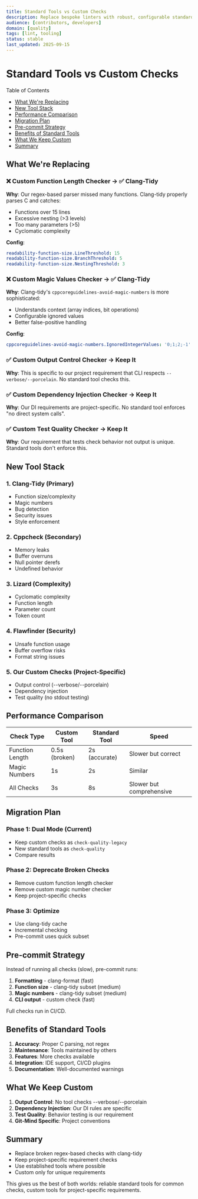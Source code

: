 ```yaml
---
title: Standard Tools vs Custom Checks
description: Replace bespoke linters with robust, configurable standard tools.
audience: [contributors, developers]
domain: [quality]
tags: [lint, tooling]
status: stable
last_updated: 2025-09-15
---
```


# Standard Tools vs Custom Checks

Table of Contents

- [What We're Replacing](#what-were-replacing)
- [New Tool Stack](#new-tool-stack)
- [Performance Comparison](#performance-comparison)
- [Migration Plan](#migration-plan)
- [Pre-commit Strategy](#pre-commit-strategy)
- [Benefits of Standard Tools](#benefits-of-standard-tools)
- [What We Keep Custom](#what-we-keep-custom)
- [Summary](#summary)

## What We're Replacing

### ❌ Custom Function Length Checker → ✅ Clang-Tidy

__Why__: Our regex-based parser missed many functions. Clang-tidy properly parses C and catches:

- Functions over 15 lines
- Excessive nesting (>3 levels)
- Too many parameters (>5)
- Cyclomatic complexity

__Config__:

```yaml
readability-function-size.LineThreshold: 15
readability-function-size.BranchThreshold: 5
readability-function-size.NestingThreshold: 3
```

### ❌ Custom Magic Values Checker → ✅ Clang-Tidy

__Why__: Clang-tidy's `cppcoreguidelines-avoid-magic-numbers` is more sophisticated:

- Understands context (array indices, bit operations)
- Configurable ignored values
- Better false-positive handling

__Config__:

```yaml
cppcoreguidelines-avoid-magic-numbers.IgnoredIntegerValues: '0;1;2;-1'
```

### ✅ Custom Output Control Checker → Keep It

__Why__: This is specific to our project requirement that CLI respects `--verbose/--porcelain`. No standard tool checks this.

### ✅ Custom Dependency Injection Checker → Keep It

__Why__: Our DI requirements are project-specific. No standard tool enforces "no direct system calls".

### ✅ Custom Test Quality Checker → Keep It

__Why__: Our requirement that tests check behavior not output is unique. Standard tools don't enforce this.

## New Tool Stack

### 1. __Clang-Tidy__ (Primary)

- Function size/complexity
- Magic numbers
- Bug detection
- Security issues
- Style enforcement

### 2. __Cppcheck__ (Secondary)

- Memory leaks
- Buffer overruns
- Null pointer derefs
- Undefined behavior

### 3. __Lizard__ (Complexity)

- Cyclomatic complexity
- Function length
- Parameter count
- Token count

### 4. __Flawfinder__ (Security)

- Unsafe function usage
- Buffer overflow risks
- Format string issues

### 5. __Our Custom Checks__ (Project-Specific)

- Output control (--verbose/--porcelain)
- Dependency injection
- Test quality (no stdout testing)

## Performance Comparison

| Check Type | Custom Tool | Standard Tool | Speed |
|------------|-------------|---------------|-------|
| Function Length | 0.5s (broken) | 2s (accurate) | Slower but correct |
| Magic Numbers | 1s | 2s | Similar |
| All Checks | 3s | 8s | Slower but comprehensive |

## Migration Plan

### Phase 1: Dual Mode (Current)

- Keep custom checks as `check-quality-legacy`
- New standard tools as `check-quality`
- Compare results

### Phase 2: Deprecate Broken Checks

- Remove custom function length checker
- Remove custom magic number checker
- Keep project-specific checks

### Phase 3: Optimize

- Use clang-tidy cache
- Incremental checking
- Pre-commit uses quick subset

## Pre-commit Strategy

Instead of running all checks (slow), pre-commit runs:

1. __Formatting__ - clang-format (fast)
2. __Function size__ - clang-tidy subset (medium)
3. __Magic numbers__ - clang-tidy subset (medium)
4. __CLI output__ - custom check (fast)

Full checks run in CI/CD.

## Benefits of Standard Tools

1. __Accuracy__: Proper C parsing, not regex
2. __Maintenance__: Tools maintained by others
3. __Features__: More checks available
4. __Integration__: IDE support, CI/CD plugins
5. __Documentation__: Well-documented warnings

## What We Keep Custom

1. __Output Control__: No tool checks --verbose/--porcelain
2. __Dependency Injection__: Our DI rules are specific
3. __Test Quality__: Behavior testing is our requirement
4. __Git-Mind Specific__: Project conventions

## Summary

- Replace broken regex-based checks with clang-tidy
- Keep project-specific requirement checks
- Use established tools where possible
- Custom only for unique requirements

This gives us the best of both worlds: reliable standard tools for common checks, custom tools for project-specific requirements.
